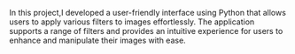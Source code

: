 In this project,I developed a user-friendly interface using Python that allows users to apply various filters to images effortlessly. The
application supports a range of filters and provides an intuitive experience for users to enhance and manipulate their images with
ease.
